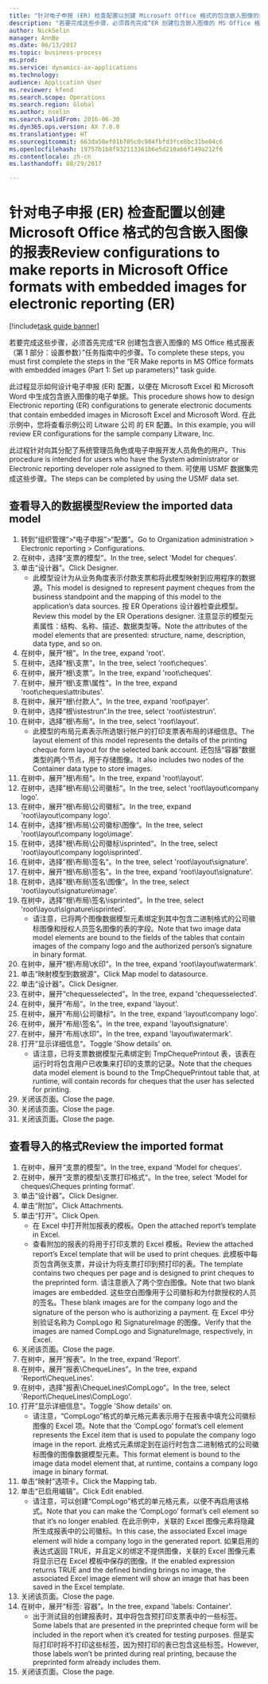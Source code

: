 ```yaml
--- 
title: "针对电子申报 (ER) 检查配置以创建 Microsoft Office 格式的包含嵌入图像的报表"
description: "若要完成这些步骤，必须首先完成“ER 创建包含嵌入图像的 MS Office 格式报表（第 1 部分 - 设置参数）”任务指南中的步骤。"
author: NickSelin
manager: AnnBe
ms.date: 06/13/2017
ms.topic: business-process
ms.prod: 
ms.service: dynamics-ax-applications
ms.technology: 
audience: Application User
ms.reviewer: kfend
ms.search.scope: Operations
ms.search.region: Global
ms.author: nselin
ms.search.validFrom: 2016-06-30
ms.dyn365.ops.version: AX 7.0.0
ms.translationtype: HT
ms.sourcegitcommit: 663da58ef01b705c0c984fbfd3fce8bc31be04c6
ms.openlocfilehash: 19757b1b8f932113361b6e5d210a66f149a212f6
ms.contentlocale: zh-cn
ms.lasthandoff: 08/29/2017

---
```

# <a name="review-configurations-to-make-reports-in-microsoft-office-formats-with-embedded-images-for-electronic-reporting-er"></a><span data-ttu-id="a41c6-103">针对电子申报 (ER) 检查配置以创建 Microsoft Office 格式的包含嵌入图像的报表</span><span class="sxs-lookup"><span data-stu-id="a41c6-103">Review configurations to make reports in Microsoft Office formats with embedded images for electronic reporting (ER)</span></span>

[!include[task guide banner](../../includes/task-guide-banner.md)]

<span data-ttu-id="a41c6-104">若要完成这些步骤，必须首先完成“ER 创建包含嵌入图像的 MS Office 格式报表（第 1 部分：设置参数）”任务指南中的步骤。</span><span class="sxs-lookup"><span data-stu-id="a41c6-104">To complete these steps, you must first complete the steps in the “ER Make reports in MS Office formats with embedded images (Part 1: Set up parameters)” task guide.</span></span>

<span data-ttu-id="a41c6-105">此过程显示如何设计电子申报 (ER) 配置，以便在 Microsoft Excel 和 Microsoft Word 中生成包含嵌入图像的电子单据。</span><span class="sxs-lookup"><span data-stu-id="a41c6-105">This procedure shows how to design Electronic reporting (ER) configurations to generate electronic documents that contain embedded images in Microsoft Excel and Microsoft Word.</span></span> <span data-ttu-id="a41c6-106">在此示例中，您将查看示例公司 Litware 公司 的 ER 配置。</span><span class="sxs-lookup"><span data-stu-id="a41c6-106">In this example, you will review ER configurations for the sample company Litware, Inc.</span></span> 

<span data-ttu-id="a41c6-107">此过程针对向其分配了系统管理员角色或电子申报开发人员角色的用户。</span><span class="sxs-lookup"><span data-stu-id="a41c6-107">This procedure is intended for users who have the System administrator or Electronic reporting developer role assigned to them.</span></span> <span data-ttu-id="a41c6-108">可使用 USMF 数据集完成这些步骤。</span><span class="sxs-lookup"><span data-stu-id="a41c6-108">The steps can be completed by using the USMF data set.</span></span>


## <a name="review-the-imported-data-model"></a><span data-ttu-id="a41c6-109">查看导入的数据模型</span><span class="sxs-lookup"><span data-stu-id="a41c6-109">Review the imported data model</span></span>
1. <span data-ttu-id="a41c6-110">转到“组织管理”>“电子申报”>“配置”。</span><span class="sxs-lookup"><span data-stu-id="a41c6-110">Go to Organization administration > Electronic reporting > Configurations.</span></span>
2. <span data-ttu-id="a41c6-111">在树中，选择“支票的模型”。</span><span class="sxs-lookup"><span data-stu-id="a41c6-111">In the tree, select 'Model for cheques'.</span></span>
3. <span data-ttu-id="a41c6-112">单击“设计器”。</span><span class="sxs-lookup"><span data-stu-id="a41c6-112">Click Designer.</span></span>
    * <span data-ttu-id="a41c6-113">此模型设计为从业务角度表示付款支票和将此模型映射到应用程序的数据源。</span><span class="sxs-lookup"><span data-stu-id="a41c6-113">This model is designed to represent payment cheques from the business standpoint and the mapping of this model to the application’s data sources.</span></span> <span data-ttu-id="a41c6-114">按 ER Operations 设计器检查此模型。</span><span class="sxs-lookup"><span data-stu-id="a41c6-114">Review this model by the ER Operations designer.</span></span> <span data-ttu-id="a41c6-115">注意显示的模型元素属性：结构、名称、描述、数据类型等。</span><span class="sxs-lookup"><span data-stu-id="a41c6-115">Note the attributes of the model elements that are presented: structure, name, description, data type, and so on.</span></span>   
4. <span data-ttu-id="a41c6-116">在树中，展开“根”。</span><span class="sxs-lookup"><span data-stu-id="a41c6-116">In the tree, expand 'root'.</span></span>
5. <span data-ttu-id="a41c6-117">在树中，选择“根\支票”。</span><span class="sxs-lookup"><span data-stu-id="a41c6-117">In the tree, select 'root\cheques'.</span></span>
6. <span data-ttu-id="a41c6-118">在树中，展开“根\支票”。</span><span class="sxs-lookup"><span data-stu-id="a41c6-118">In the tree, expand 'root\cheques'.</span></span>
7. <span data-ttu-id="a41c6-119">在树中，展开“根\支票\属性”。</span><span class="sxs-lookup"><span data-stu-id="a41c6-119">In the tree, expand 'root\cheques\attributes'.</span></span>
8. <span data-ttu-id="a41c6-120">在树中，展开“根\付款人”。</span><span class="sxs-lookup"><span data-stu-id="a41c6-120">In the tree, expand 'root\payer'.</span></span>
9. <span data-ttu-id="a41c6-121">在树中，选择“根\istestrun“.</span><span class="sxs-lookup"><span data-stu-id="a41c6-121">In the tree, select 'root\istestrun'.</span></span>
10. <span data-ttu-id="a41c6-122">在树中，选择”根\布局“。</span><span class="sxs-lookup"><span data-stu-id="a41c6-122">In the tree, select 'root\layout'.</span></span>
    * <span data-ttu-id="a41c6-123">此模型的布局元素表示所选银行帐户的打印支票表布局的详细信息。</span><span class="sxs-lookup"><span data-stu-id="a41c6-123">The layout element of this model represents the details of the printing cheque form layout for the selected bank account.</span></span> <span data-ttu-id="a41c6-124">还包括“容器”数据类型的两个节点，用于存储图像。</span><span class="sxs-lookup"><span data-stu-id="a41c6-124">It also includes two nodes of the Container data type to store images.</span></span>   
11. <span data-ttu-id="a41c6-125">在树中，展开”根\布局“。</span><span class="sxs-lookup"><span data-stu-id="a41c6-125">In the tree, expand 'root\layout'.</span></span>
12. <span data-ttu-id="a41c6-126">在树中，选择”根\布局\公司徽标“。</span><span class="sxs-lookup"><span data-stu-id="a41c6-126">In the tree, select 'root\layout\company logo'.</span></span>
13. <span data-ttu-id="a41c6-127">在树中，展开”根\布局\公司徽标“。</span><span class="sxs-lookup"><span data-stu-id="a41c6-127">In the tree, expand 'root\layout\company logo'.</span></span>
14. <span data-ttu-id="a41c6-128">在树中，选择”根\布局\公司徽标\图像“。</span><span class="sxs-lookup"><span data-stu-id="a41c6-128">In the tree, select 'root\layout\company logo\image'.</span></span>
15. <span data-ttu-id="a41c6-129">在树中，选择”根\布局\公司徽标\isprinted“。</span><span class="sxs-lookup"><span data-stu-id="a41c6-129">In the tree, select 'root\layout\company logo\isprinted'.</span></span>
16. <span data-ttu-id="a41c6-130">在树中，选择”根\布局\签名“。</span><span class="sxs-lookup"><span data-stu-id="a41c6-130">In the tree, select 'root\layout\signature'.</span></span>
17. <span data-ttu-id="a41c6-131">在树中，展开“根\布局\签名”。</span><span class="sxs-lookup"><span data-stu-id="a41c6-131">In the tree, expand 'root\layout\signature'.</span></span>
18. <span data-ttu-id="a41c6-132">在树中，选择”根\布局\签名\图像“。</span><span class="sxs-lookup"><span data-stu-id="a41c6-132">In the tree, select 'root\layout\signature\image'.</span></span>
19. <span data-ttu-id="a41c6-133">在树中，选择”根\布局\签名\isprinted“。</span><span class="sxs-lookup"><span data-stu-id="a41c6-133">In the tree, select 'root\layout\signature\isprinted'.</span></span>
    * <span data-ttu-id="a41c6-134">请注意，已将两个图像数据模型元素绑定到其中包含二进制格式的公司徽标图像和授权人员签名图像的表的字段。</span><span class="sxs-lookup"><span data-stu-id="a41c6-134">Note that two image data model elements are bound to the fields of the tables that contain images of the company logo and the authorized person’s signature in binary format.</span></span>  
20. <span data-ttu-id="a41c6-135">在树中，展开“根\布局\水印”。</span><span class="sxs-lookup"><span data-stu-id="a41c6-135">In the tree, expand 'root\layout\watermark'.</span></span>
21. <span data-ttu-id="a41c6-136">单击“映射模型到数据源”。</span><span class="sxs-lookup"><span data-stu-id="a41c6-136">Click Map model to datasource.</span></span>
22. <span data-ttu-id="a41c6-137">单击“设计器”。</span><span class="sxs-lookup"><span data-stu-id="a41c6-137">Click Designer.</span></span>
23. <span data-ttu-id="a41c6-138">在树中，展开“chequesselected”。</span><span class="sxs-lookup"><span data-stu-id="a41c6-138">In the tree, expand 'chequesselected'.</span></span>
24. <span data-ttu-id="a41c6-139">在树中，展开“布局”。</span><span class="sxs-lookup"><span data-stu-id="a41c6-139">In the tree, expand 'layout'.</span></span>
25. <span data-ttu-id="a41c6-140">在树中，展开”布局\公司徽标“。</span><span class="sxs-lookup"><span data-stu-id="a41c6-140">In the tree, expand 'layout\company logo'.</span></span>
26. <span data-ttu-id="a41c6-141">在树中，展开“布局\签名”。</span><span class="sxs-lookup"><span data-stu-id="a41c6-141">In the tree, expand 'layout\signature'.</span></span>
27. <span data-ttu-id="a41c6-142">在树中，展开“布局\水印”。</span><span class="sxs-lookup"><span data-stu-id="a41c6-142">In the tree, expand 'layout\watermark'.</span></span>
28. <span data-ttu-id="a41c6-143">打开”显示详细信息“。</span><span class="sxs-lookup"><span data-stu-id="a41c6-143">Toggle 'Show details' on.</span></span>
    * <span data-ttu-id="a41c6-144">请注意，已将支票数据模型元素绑定到 TmpChequePrintout 表，该表在运行时将包含用户已收集来打印的支票的记录。</span><span class="sxs-lookup"><span data-stu-id="a41c6-144">Note that the cheques data model element is bound to the TmpChequePrintout table that, at runtime, will contain records for cheques that the user has selected for printing.</span></span>   
29. <span data-ttu-id="a41c6-145">关闭该页面。</span><span class="sxs-lookup"><span data-stu-id="a41c6-145">Close the page.</span></span>
30. <span data-ttu-id="a41c6-146">关闭该页面。</span><span class="sxs-lookup"><span data-stu-id="a41c6-146">Close the page.</span></span>
31. <span data-ttu-id="a41c6-147">关闭该页面。</span><span class="sxs-lookup"><span data-stu-id="a41c6-147">Close the page.</span></span>

## <a name="review-the-imported-format"></a><span data-ttu-id="a41c6-148">查看导入的格式</span><span class="sxs-lookup"><span data-stu-id="a41c6-148">Review the imported format</span></span>
1. <span data-ttu-id="a41c6-149">在树中，展开“支票的模型”。</span><span class="sxs-lookup"><span data-stu-id="a41c6-149">In the tree, expand 'Model for cheques'.</span></span>
2. <span data-ttu-id="a41c6-150">在树中，展开“支票的模型\支票打印格式“。</span><span class="sxs-lookup"><span data-stu-id="a41c6-150">In the tree, select 'Model for cheques\Cheques printing format'.</span></span>
3. <span data-ttu-id="a41c6-151">单击“设计器”。</span><span class="sxs-lookup"><span data-stu-id="a41c6-151">Click Designer.</span></span>
4. <span data-ttu-id="a41c6-152">单击“附加”。</span><span class="sxs-lookup"><span data-stu-id="a41c6-152">Click Attachments.</span></span>
5. <span data-ttu-id="a41c6-153">单击“打开”。</span><span class="sxs-lookup"><span data-stu-id="a41c6-153">Click Open.</span></span>
    * <span data-ttu-id="a41c6-154">在 Excel 中打开附加报表的模板。</span><span class="sxs-lookup"><span data-stu-id="a41c6-154">Open the attached report’s template in Excel.</span></span>  
    * <span data-ttu-id="a41c6-155">查看附加的报表的将用于打印支票的 Excel 模板。</span><span class="sxs-lookup"><span data-stu-id="a41c6-155">Review the attached report’s Excel template that will be used to print cheques.</span></span> <span data-ttu-id="a41c6-156">此模板中每页包含两张支票，并设计为将支票打印到预打印的表。</span><span class="sxs-lookup"><span data-stu-id="a41c6-156">The template contains two cheques per page and is designed to print cheques to the preprinted form.</span></span> <span data-ttu-id="a41c6-157">请注意嵌入了两个空白图像。</span><span class="sxs-lookup"><span data-stu-id="a41c6-157">Note that two blank images are embedded.</span></span> <span data-ttu-id="a41c6-158">这些空白图像用于公司徽标和为付款授权的人员的签名。</span><span class="sxs-lookup"><span data-stu-id="a41c6-158">These blank images are for the company logo and the signature of the person who is authorizing a payment.</span></span> <span data-ttu-id="a41c6-159">在 Excel 中分别验证名称为 CompLogo 和 SignatureImage 的图像。</span><span class="sxs-lookup"><span data-stu-id="a41c6-159">Verify that the images are named CompLogo and SignatureImage, respectively, in Excel.</span></span>   
6. <span data-ttu-id="a41c6-160">关闭该页面。</span><span class="sxs-lookup"><span data-stu-id="a41c6-160">Close the page.</span></span>
7. <span data-ttu-id="a41c6-161">在树中，展开“报表”。</span><span class="sxs-lookup"><span data-stu-id="a41c6-161">In the tree, expand 'Report'.</span></span>
8. <span data-ttu-id="a41c6-162">在树中，展开“报表\ChequeLines”。</span><span class="sxs-lookup"><span data-stu-id="a41c6-162">In the tree, expand 'Report\ChequeLines'.</span></span>
9. <span data-ttu-id="a41c6-163">在树中，选择”报表\ChequeLines\CompLogo“。</span><span class="sxs-lookup"><span data-stu-id="a41c6-163">In the tree, select 'Report\ChequeLines\CompLogo'.</span></span>
10. <span data-ttu-id="a41c6-164">打开”显示详细信息“。</span><span class="sxs-lookup"><span data-stu-id="a41c6-164">Toggle 'Show details' on.</span></span>
    * <span data-ttu-id="a41c6-165">请注意，“CompLogo”格式的单元格元素表示用于在报表中填充公司徽标图像的 Excel 项。</span><span class="sxs-lookup"><span data-stu-id="a41c6-165">Note that the ‘CompLogo’ format’s cell element represents the Excel item that is used to populate the company logo image in the report.</span></span> <span data-ttu-id="a41c6-166">此格式元素绑定到在运行时包含二进制格式的公司徽标图像的图像数据模型元素。</span><span class="sxs-lookup"><span data-stu-id="a41c6-166">This format element is bound to the image data model element that, at runtime, contains a company logo image in binary format.</span></span>   
11. <span data-ttu-id="a41c6-167">单击“映射”选项卡。</span><span class="sxs-lookup"><span data-stu-id="a41c6-167">Click the Mapping tab.</span></span>
12. <span data-ttu-id="a41c6-168">单击“已启用编辑”。</span><span class="sxs-lookup"><span data-stu-id="a41c6-168">Click Edit enabled.</span></span>
    * <span data-ttu-id="a41c6-169">请注意，可以创建“CompLogo”格式的单元格元素，以便不再启用该格式。</span><span class="sxs-lookup"><span data-stu-id="a41c6-169">Note that you can make the ‘CompLogo’ format’s cell element so that it’s no longer enabled.</span></span> <span data-ttu-id="a41c6-170">在此示例中，关联的 Excel 图像元素将隐藏所生成报表中的公司徽标。</span><span class="sxs-lookup"><span data-stu-id="a41c6-170">In this case, the associated Excel image element will hide a company logo in the generated report.</span></span> <span data-ttu-id="a41c6-171">如果启用的表达式返回 TRUE，并且定义的绑定不提供图像，关联的 Excel 图像元素将显示已在 Excel 模板中保存的图像。</span><span class="sxs-lookup"><span data-stu-id="a41c6-171">If the enabled expression returns TRUE and the defined binding brings no image, the associated Excel image element will show an image that has been saved in the Excel template.</span></span>   
13. <span data-ttu-id="a41c6-172">关闭该页面。</span><span class="sxs-lookup"><span data-stu-id="a41c6-172">Close the page.</span></span>
14. <span data-ttu-id="a41c6-173">在树中，展开“标签: 容器”。</span><span class="sxs-lookup"><span data-stu-id="a41c6-173">In the tree, expand 'labels: Container'.</span></span>
    * <span data-ttu-id="a41c6-174">出于测试目的创建报表时，其中将包含预打印支票表中的一些标签。</span><span class="sxs-lookup"><span data-stu-id="a41c6-174">Some labels that are presented in the preprinted cheque form will be included in the report when it’s created for testing purposes.</span></span> <span data-ttu-id="a41c6-175">但是实际打印时将不打印这些标签，因为预打印的表已包含这些标签。</span><span class="sxs-lookup"><span data-stu-id="a41c6-175">However, those labels won’t be printed during real printing, because the preprinted form already includes them.</span></span>  
15. <span data-ttu-id="a41c6-176">关闭该页面。</span><span class="sxs-lookup"><span data-stu-id="a41c6-176">Close the page.</span></span>


